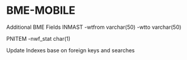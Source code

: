 # BME-MOBILE
Additional BME Fields
 INMAST
  -wtfrom varchar(50)
  -wtto varchar(50)
 
 PNITEM
  -nwf_stat char(1)
  
  Update Indexes base on foreign keys and searches